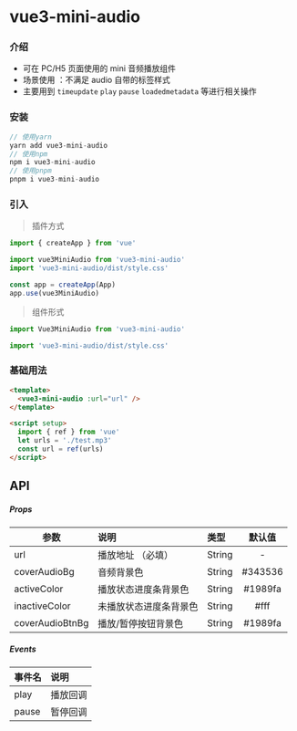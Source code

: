 # vue3-mini-audio

### 介绍

- 可在 PC/H5 页面使用的 mini 音频播放组件
- 场景使用 ：不满足 audio 自带的标签样式
- 主要用到 `timeupdate` `play` `pause` `loadedmetadata` 等进行相关操作

### 安装

```javascript
// 使用yarn
yarn add vue3-mini-audio
// 使用npm
npm i vue3-mini-audio
// 使用pnpm
pnpm i vue3-mini-audio
```

### 引入

> 插件方式

```javascript
import { createApp } from 'vue'

import vue3MiniAudio from 'vue3-mini-audio'
import 'vue3-mini-audio/dist/style.css'

const app = createApp(App)
app.use(vue3MiniAudio)
```

> 组件形式

```javascript
import Vue3MiniAudio from 'vue3-mini-audio'

import 'vue3-mini-audio/dist/style.css'
```

### 基础用法

```html
<template>
  <vue3-mini-audio :url="url" />
</template>

<script setup>
  import { ref } from 'vue'
  let urls = './test.mp3'
  const url = ref(urls)
</script>
```

## API

##### Props

| 参数            | 说明                   | 类型   | 默认值  |
| --------------- | :--------------------- | :----- | :-----: |
| url             | 播放地址 （必填）      | String |    -    |
| coverAudioBg    | 音频背景色             | String | #343536 |
| activeColor     | 播放状态进度条背景色   | String | #1989fa |
| inactiveColor   | 未播放状态进度条背景色 | String |  #fff   |
| coverAudioBtnBg | 播放/暂停按钮背景色    | String | #1989fa |

##### Events

| 事件名 | 说明     |
| ------ | :------- |
| play   | 播放回调 |
| pause  | 暂停回调 |
